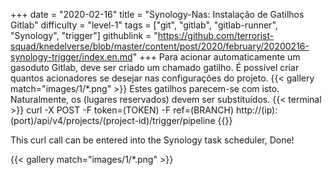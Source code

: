 +++
date = "2020-02-16"
title = "Synology-Nas: Instalação de Gatilhos Gitlab"
difficulty = "level-1"
tags = ["git", "gitlab", "gitlab-runner", "Synology", "trigger"]
githublink = "https://github.com/terrorist-squad/knedelverse/blob/master/content/post/2020/february/20200216-synology-trigger/index.en.md"
+++
Para acionar automaticamente um gasoduto Gitlab, deve ser criado um chamado gatilho. É possível criar quantos acionadores se desejar nas configurações do projeto.
{{< gallery match="images/1/*.png" >}}
Estes gatilhos parecem-se com isto. Naturalmente, os (lugares reservados) devem ser substituídos.
{{< terminal >}}
curl -X POST -F token=(TOKEN) -F ref=(BRANCH) http://(ip):(port)/api/v4/projects/(project-id)/trigger/pipeline
{{</terminal >}}

This curl call can be entered into the Synology task scheduler, Done!

{{< gallery match="images/1/*.png" >}}
